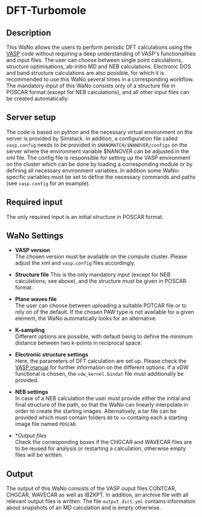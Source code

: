# DFT-Turbomole

## Description

This WaNo allows the users to perform periodic DFT calculations using the [VASP](https://www.vasp.at/) code without requiring a deep understanding of VASP's functionalities and input files. The user can choose between single point calculations, structure optimisations, ab-initio MD and NEB calculations. Electronic DOS and band structure calculations are also possible, for which it is recommended to use this WaNo several times in a corresponding workflow. The mandatory input of this WaNo consists only of a structure file in POSCAR format (except for NEB calculations), and all other input files can be created automatically. 

## Server setup

The code is based on python and the necessary virtual environment on the server is provided by Simstack. In addition, a configuration file called ```vasp.config``` needs to be provided in ```$NANOMATCH/$NANOVER/configs``` on the server where the environment variable $NANOVER can be adjusted in the xml file. The config file is responsible for setting up the VASP environment on the cluster which can be done by loading a corresponding module or by defining all necessary environment variables. In addition some WaNo-specific variables must be set to define the necessary commands and paths (see ```vasp.config``` for an example).

## Required input

The only required input is an initial structure in POSCAR format.

## WaNo Settings

- **VASP version**  
The chosen version must be available on the compute cluster. Please adjust the xml and ```vasp.config``` files accordingly.

- **Structure file**
This is the only mandatory input (except for NEB calculations; see above), and the structure must be given in POSCAR format.

- **Plane waves file**  
The user can choose between uploading a suitable POTCAR file or to rely on of the default. If the chosen PAW type is not available for a given element, the WaNo automatically looks for an alternative.

- **K-sampling**  
Different options are possible, with default being to define the minimum distance between two k-points in reciprocal space.

- **Electronic structure settings**  
Here, the parameters of DFT calculation are set up. Please check the [VASP manual](https://www.vasp.at/wiki/index.php) for further information on the different options. If a vDW functional is chosen, the ```vdw_kernel.bindat``` file must additionally be provided.

- **NEB settings**  
In case of a NEB calculation the user must provide either the initial and final structure of the path, so that the WaNo can linearly interpolate in order to create the starting images. Alternatively, a tar file can be provided which must contain folders ```00``` to ```xx``` containg each a starting image file named ```POSCAR```. 

- **Output files*  
Check the corresponding boxes if the CHGCAR and WAVECAR files are to be reused for analysis or restarting a calculation, otherwise empty files will be written.

## Output

The output of this WaNo consists of the VASP ouput files CONTCAR, CHGCAR, WAVECAR as well as IBZKPT. In addition, an archive file with all relevant output files is written. The file ```output_dict.yml``` contains information about snapshots of an MD calculation and is empty otherwise.

